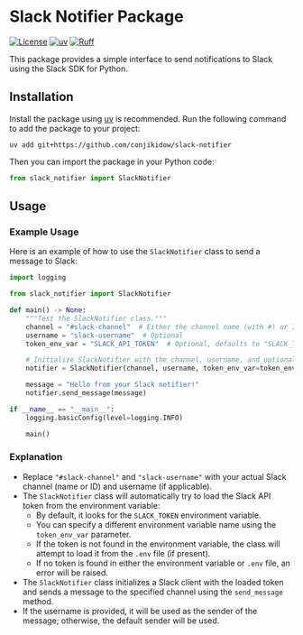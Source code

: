 # Slack Notifier Package

[![License](https://img.shields.io/badge/license-MIT-blue.svg?style=flat)](LICENSE)
[![uv](https://img.shields.io/endpoint?url=https://raw.githubusercontent.com/astral-sh/uv/main/assets/badge/v0.json)](https://github.com/astral-sh/uv)
[![Ruff](https://img.shields.io/endpoint?url=https://raw.githubusercontent.com/astral-sh/ruff/main/assets/badge/v2.json)](https://github.com/astral-sh/ruff)

This package provides a simple interface to send notifications to Slack using the Slack SDK for Python.

## Installation

Install the package using [uv](https://github.com/astral-sh/uv) is recommended.
Run the following command to add the package to your project:

```console
uv add git+https://github.com/conjikidow/slack-notifier
```

Then you can import the package in your Python code:

```python
from slack_notifier import SlackNotifier
```

## Usage

### Example Usage

Here is an example of how to use the `SlackNotifier` class to send a message to Slack:

```python
import logging

from slack_notifier import SlackNotifier

def main() -> None:
    """Test the SlackNotifier class."""
    channel = "#slack-channel"  # Either the channel name (with #) or ID
    username = "slack-username"  # Optional
    token_env_var = "SLACK_API_TOKEN"  # Optional, defaults to "SLACK_TOKEN"

    # Initialize SlackNotifier with the channel, username, and optional token environment variable name
    notifier = SlackNotifier(channel, username, token_env_var=token_env_var)

    message = "Hello from your Slack notifier!"
    notifier.send_message(message)

if __name__ == "__main__":
    logging.basicConfig(level=logging.INFO)

    main()
```

### Explanation

- Replace `"#slack-channel"` and `"slack-username"` with your actual Slack channel (name or ID) and username (if applicable).
- The `SlackNotifier` class will automatically try to load the Slack API token from the environment variable:
  - By default, it looks for the `SLACK_TOKEN` environment variable.
  - You can specify a different environment variable name using the `token_env_var` parameter.
  - If the token is not found in the environment variable, the class will attempt to load it from the `.env` file (if present).
  - If no token is found in either the environment variable or `.env` file, an error will be raised.
- The `SlackNotifier` class initializes a Slack client with the loaded token and sends a message to the specified channel using the `send_message` method.
- If the username is provided, it will be used as the sender of the message; otherwise, the default sender will be used.
